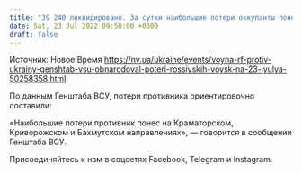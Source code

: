```yaml
---
title: "39 240 ликвидировано. За сутки наибольшие потери оккупанты понесли на Краматорском, Криворожском и Бахмутском направлениях"
date: Sat, 23 Jul 2022 09:50:00 +0300
draft: false
---
```

Источник: Новое Время https://nv.ua/ukraine/events/voyna-rf-protiv-ukrainy-genshtab-vsu-obnarodoval-poteri-rossiyskih-voysk-na-23-iyulya-50258358.html


По данным Генштаба ВСУ, потери противника ориентировочно составили:

«Наибольшие потери противник понес на Краматорском, Криворожском и Бахмутском направлениях», — говорится в сообщении Генштаба ВСУ.

Присоединяйтесь к нам в соцсетях Facebook, Telegram и Instagram.
